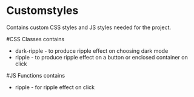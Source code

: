 # Customstyles
Contains custom CSS styles and JS styles needed for the project.

#CSS
Classes contains
* dark-ripple - to produce ripple effect on choosing dark mode
* ripple - to produce ripple effect on a button or enclosed container on click

#JS
Functions contains
* ripple - for ripple effect on click

